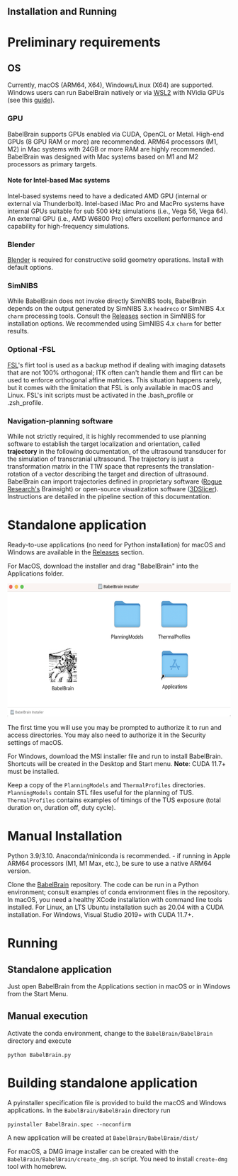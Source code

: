 Installation and Running
----
# Preliminary requirements 
## OS
Currently, macOS (ARM64, X64), Windows/Linux (X64) are supported. Windows users can run BabelBrain natively or via [WSL2](https://learn.microsoft.com/en-us/windows/wsl/install) with NVidia GPUs (see this [guide](https://docs.nvidia.com/cuda/wsl-user-guide/index.html)). 

### GPU
BabelBrain supports GPUs enabled via CUDA, OpenCL or Metal. High-end GPUs (8 GPU RAM or more) are recommended. ARM64 processors (M1, M2) in Mac systems with 24GB or more RAM are highly recommended. BabelBrain was designed with Mac systems based on M1 and M2 processors as primary targets. 
#### Note for Intel-based Mac systems
Intel-based systems need to have a dedicated AMD GPU (internal or external via Thunderbolt). Intel-based iMac Pro and MacPro systems have internal GPUs suitable for sub 500 kHz simulations (i.e., Vega 56, Vega 64). An external GPU (i.e., AMD W6800 Pro) offers excellent performance and capability for high-frequency simulations.

### Blender
[Blender](https://www.blender.org) is required for constructive solid geometry operations. Install with default options.

### SimNIBS
While BabelBrain does not invoke directly SimNIBS tools, BabelBrain depends on the output generated by SimNIBS 3.x `headreco` or SimNIBS 4.x `charm` processing tools. Consult the [Releases](https://github.com/simnibs/simnibs/releases) section in SimNIBS for installation options. We recommended using SimNIBS 4.x `charm` for better results.

### Optional -FSL
[FSL](https://fsl.fmrib.ox.ac.uk/fsl/fslwiki)'s flirt tool is used as a backup method if dealing with imaging datasets that are not 100% orthogonal; ITK often can't handle them and flirt can be used to enforce orthogonal affine matrices. This situation happens rarely, but it comes with the limitation that FSL is only available in macOS and Linux.  FSL's init scripts must be activated in the .bash_profile or .zsh_profile.


### Navigation-planning software
While not strictly required, it is highly recommended to use planning software to establish the target localization and orientation, called **trajectory** in the following documentation, of the ultrasound transducer for the simulation of transcranial ultrasound. The trajectory is just a transformation matrix in the T1W space that represents the translation-rotation of a vector describing the target and direction of ultrasound. BabelBrain can import trajectories defined in proprietary software ([Rogue Research's](https://www.rogue-research.com/) Brainsight) or open-source visualization software ([3DSlicer](https://www.slicer.org/)). Instructions are detailed in the pipeline section of this documentation. 

# Standalone application
Ready-to-use applications (no need for Python installation) for macOS and Windows are available in the [Releases](https://github.com/ProteusMRIgHIFU/BabelBrain/releases) section. 

For MacOS, download the installer and drag "BabelBrain" into the Applications folder. 

<img src="install1.png" height=300px>

The first time you will use you may be prompted to authorize it to run and access directories. You may also need to authorize it in the Security settings of macOS.

For Windows, download the MSI installer file and run to install BabelBrain. Shortcuts will be created in the Desktop and Start menu. **Note**: CUDA 11.7+ must be installed.

Keep a copy of the `PlanningModels` and `ThermalProfiles` directories. `PlanningModels` contain STL files useful for the planning of TUS. `ThermalProfiles` contains examples of timings of the TUS exposure (total duration on, duration off, duty cycle).

# Manual Installation 
Python 3.9/3.10. Anaconda/miniconda is recommended. - if running in Apple ARM64 processors (M1, M1 Max, etc.), be sure to use a native ARM64 version.

Clone the [BabelBrain](https://github.com/ProteusMRIgHIFU/BabelBrain/) repository. The code can be run in a Python environment; consult examples of conda environment files in the repository. In macOS, you need a healthy XCode installation with command line tools installed. For Linux, an LTS Ubuntu installation such as 20.04 with a  CUDA installation. For Windows, Visual Studio 2019+ with CUDA 11.7+.


# Running
## Standalone application
Just open BabelBrain from the Applications section in macOS or in Windows from the Start Menu.

## Manual execution
Activate the conda environment, change to the `BabelBrain/BabelBrain` directory and execute

`python BabelBrain.py`

# Building standalone application

A pyinstaller specification file is provided to build the macOS and Windows applications. In the `BabelBrain/BabelBrain` directory run

`pyinstaller BabelBrain.spec --noconfirm` 

A new application will be created at `BabelBrain/BabelBrain/dist/`

For macOS, a DMG image installer can be created with the `BabelBrain/BabelBrain/create_dmg.sh` script. You need to install `create-dmg` tool with homebrew. 